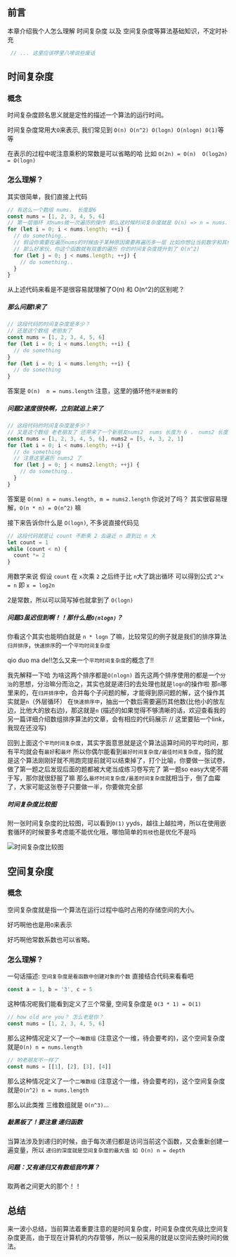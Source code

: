 ## 前言

本章介绍我个人怎么理解 时间复杂度 以及 空间复杂度等算法基础知识，不定时补充
```js
 // ... 这里应该啰里八嗦说些废话
```

## 时间复杂度

### 概念

时间复杂度顾名思义就是定性的描述一个算法的运行时间。

时间复杂度常用大`O`来表示, 我们常见到 `O(n) O(n^2) O(logn) O(nlogn) O(1)`等等

在表示的过程中呢注意乘积的常数是可以省略的哈 比如 `O(2n) = O(n)  O(log2n) = O(logn)`

### 怎么理解？

其实很简单，我们直接上代码

```js
// 有这么一个数组 nums， 长度是6
const nums = [1, 2, 3, 4, 5, 6]
// 第一层循环 对nums做一次遍历的操作 那么这时候时间复杂度就是 O(n) => n = nums.length
for (let i = 0; i < nums.length; ++i) {
  // do something..
  // 假设你需要在遍历nums的时候由于某种原因需要再遍历多一层 比如你想让当前数字和其他数字挨个比较
  // 那么好家伙，你这个函数就有双重的遍历 你的时间复杂度提升到了 O(n^2)
  for (let j = 0; j < nums.length; ++j) {
    // do something..
  }
}
```

从上述代码来看是不是很容易就理解了O(n) 和 O(n^2)的区别呢？

##### 那么问题1来了

```js
// 这段代码的时间复杂度是多少？
// 还是这个数组 老朋友了
const nums = [1, 2, 3, 4, 5, 6]
for (let i = 0; i < nums.length; ++i) {
  // do something
}
for (let i = 0; i < nums.length; ++i) {
  // do something
}
```

答案是 `O(n)  n = nums.length` 
注意，这里的循环他`不是嵌套`的

##### 问题2速度很快啊，立刻就追上来了

```js
// 这段代码的时间复杂度是多少？
// 又是这个数组 老老朋友了 还带来了一个新朋友nums2  nums 长度为 6 ， nums2 长度为 5
const nums = [1, 2, 3, 4, 5, 6], nums2 = [5, 4, 3, 2, 1]
for (let i = 0; i < nums.length; ++i) {
  // do something
  // 注意这里遍历 nums2 了
  for (let j = 0; j < nums2.length; ++j) {
    // do something..
  }
}
```
答案是 `O(nm) n = nums.length, m = nums2.length` 你说对了吗？
其实很容易理解，`O(n * n) = O(n^2)` 嘛


接下来告诉你什么是 `O(logn)`, 不多说直接代码见

```js
// 这段代码就是让 count 不断乘 2 去逼近 n 直到比 n 大
let count = 1
while (count < n) {
  count *= 2
}
```

用数学来说 假设 `count` 在 `x`次乘 `2` 之后终于比 `n`大了跳出循环 可以得到公式  `2^x = n` 即 `x = log2n`

2是常数，所以可以简写掉也就拿到了 `O(logn)`

##### 问题3虽迟但到啊！！那什么是`O(nlogn)`？

你看这个其实也能明白就是 `n * logn` 了嘛，比较常见的例子就是我们的排序算法 `归并排序`，`快速排序`的一个`平均时间复杂度`

qio duo ma de!!怎么又来一个`平均时间复杂度`的概念了!!

我先解释一下哈 为啥这两个排序都是`O(nlogn)`
首先这两个排序使用的都是一个`分治`的思想，分治嘛分而治之，其实也就是递归的去处理也就是`logn`的操作啦
那`n`哪里来的，在`归并排序`中，合并每个子问题的解，才能得到原问题的解，这个操作其实就是`n`（外层循环）
             在`快速排序中`，抽出一个数后需要遍历其他数(比他小的放左边，比他大的放右边)，那这就是`n`
(描述的如果觉得不够清晰的话，欢迎查看我的另一篇详细介绍数组排序算法的文章，会有相应的代码展示 // 这里要贴一个link，我现在还没写)

回到上面这个`平均时间复杂度`，其实字面意思就是这个算法运算时间的平均时间，那有平均就会有`最好`和`最坏`
所以你偶尔能看到`最好时间复杂度/最佳时间复杂度`，指的就是这个算法刚刚好就不用跑完提前就可以结束掉了，打个比喻，你要做一张试卷，做了第一题之后发现后面的题都被大佬当成练习卷写完了 第一题so easy大佬不屑于写，那你就很舒服了嘛
那么`最坏时间复杂度/最差时间复杂度`就相当于，倒了血霉了，大家可能这张卷子只要做一半，你要做完全部

##### 时间复杂度比较图

附一张时间复杂度的比较图，可以看到`O(1)` yyds，越往上越拉垮，所以在使用嵌套循环的时候要多考虑能不能优化哦，哪怕简单的`剪枝`也是优化不是吗

![时间复杂度比较图](https://btrya.github.io/assets/images/时间复杂度示图.jpeg)


## 空间复杂度

### 概念

空间复杂度就是指一个算法在运行过程中临时占用的存储空间的大小。

好巧啊他也是用`O`来表示

好巧啊他常数系数也可以省略。

### 怎么理解？

一句话描述: `空间复杂度是看函数中创建对象的个数`
直接结合代码来看看吧

```js
const a = 1, b = '3', c = 5
```
这种情况呢我们能看到定义了三个常量, 空间复杂度是 `O(3 * 1) = O(1)`

```js
// how old are you？ 怎么老是你？  
const nums = [1, 2, 3, 4, 5, 6]
```
那么这种情况定义了一个`一唯数组` (注意这个一维，待会要考的)，这个空间复杂度就是`O(n) n = nums.length`

```js
// 哟老朋友不一样了
const nums = [[1], [2], [3], [4]]
```
那么这种情况定义了一个`二唯数组` (注意这个一维，待会要考的)，这个空间复杂度就是`O(n^2) n = nums.length`

那么以此类推 三维数组就是 `O(n^3)`...

##### 敲黑板了！要注意 递归函数

当算法涉及到递归的时候，由于每次递归都是访问当前这个函数，又会重新创建一遍变量，所以
`递归的深度就是空间复杂度的最大值 如 O(n) n = depth`

##### 问题：又有递归又有数组我咋算？

取两者之间更大的那个！！

## 总结

来一波小总结，当前算法着重要注意的是时间复杂度，时间复杂度优先级比空间复杂度更高，由于现在计算机的内存管够，所以一般采用的就是以空间去换时间的做法。